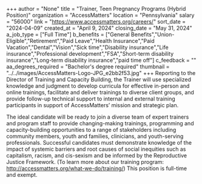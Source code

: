 +++
author = "None"
title = "Trainer, Teen Pregnancy Programs (Hybrid Position)"
organization = "AccessMatters"
location = "Pennsylvania"
salary = "56000"
link = "https://www.accessmatters.org/careers/"
sort_date = "2024-04-09"
created_at = "April 9, 2024"
closing_date = "May 31, 2024"
a_job_type = ["Full Time"]
b_benefits = ["General Benefits","Union-Eligible","Retirement","Paid Leave","Health Insurance","Paid Vacation","Dental","Vision","Sick time","Disability insurance","Life insurance","Professional development","FSA","Short-term disability insurance","Long-term disability insurance","paid time off"]
c_feedback = ""
aa_degrees_required = "Bachelor's degree required"
thumbnail = "../../images/AccessMatters-Logo-JPG_e2bb2f53.jpg"
+++
Reporting to the Director of Training and Capacity Building, the Trainer will use specialized knowledge and judgment to develop curricula for effective in-person and online trainings, facilitate and deliver trainings to diverse client groups, and provide follow-up technical support to internal and external training participants in support of AccessMatters’ mission and strategic plan. 

The ideal candidate will be ready to join a diverse team of expert trainers and program staff to provide changing-making trainings, programming and capacity-building opportunities to a range of stakeholders including community members, youth and families, clinicians, and youth-serving professionals. Successful candidates must demonstrate knowledge of the impact of systemic barriers and root causes of social inequities such as capitalism, racism, and cis-sexism and be informed by the Reproductive Justice Framework. (To learn more about our training program: http://accessmatters.org/what-we-do/training/) This position is full-time and exempt.
